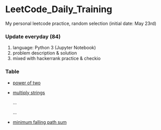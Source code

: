 # LeetCode_Daily_Training
My personal leetcode practice, random selection (initial date: May 23rd)
### Update everyday (84)
1) language: Python 3 (Jupyter Notebook)
2) problem description & solution 
3) mixed with hackerrank practice & checkio
### Table
* [power of two](https://github.com/xlyue92/LeetCode_Daily_Training/blob/master/%20power%20of%20two.ipynb)
* [multiply strings](https://github.com/xlyue92/LeetCode_Daily_Training/blob/master/multiply%20strings.ipynb)

     ...
     
     ...
   
* [minimum falling path sum](https://github.com/xlyue92/LeetCode_Daily_Training/blob/master/minimum%20falling%20path%20sum.ipynb)
